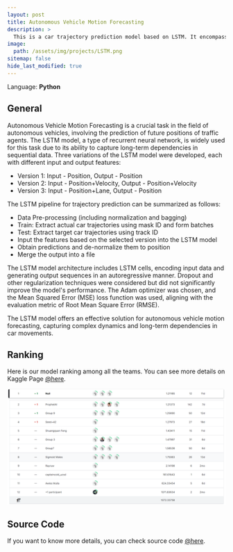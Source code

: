 ```yaml
---
layout: post
title: Autonomous Vehicle Motion Forecasting
description: >
  This is a car trajectory prediction model based on LSTM. It encompasses model construction, data preprocessing, and our outstanding performance in the class Kaggle competition.
image:
  path: /assets/img/projects/LSTM.png
sitemap: false
hide_last_modified: true
---
```


Language: **Python**

## General

Autonomous Vehicle Motion Forecasting is a crucial task in the field of autonomous vehicles, involving the prediction of future positions of traffic agents. The LSTM model, a type of recurrent neural network, is widely used for this task due to its ability to capture long-term dependencies in sequential data. Three variations of the LSTM model were developed, each with different input and output features:

- Version 1: Input - Position, Output - Position
- Version 2: Input - Position+Velocity, Output - Position+Velocity
- Version 3: Input - Position+Lane, Output - Position

The LSTM pipeline for trajectory prediction can be summarized as follows:

- Data Pre-processing (including normalization and bagging)
- Train: Extract actual car trajectories using mask ID and form batches
- Test: Extract target car trajectories using track ID
- Input the features based on the selected version into the LSTM model
- Obtain predictions and de-normalize them to position
- Merge the output into a file

The LSTM model architecture includes LSTM cells, encoding input data and generating output sequences in an autoregressive manner. Dropout and other regularization techniques were considered but did not significantly improve the model's performance. The Adam optimizer was chosen, and the Mean Squared Error (MSE) loss function was used, aligning with the evaluation metric of Root Mean Square Error (RMSE).

The LSTM model offers an effective solution for autonomous vehicle motion forecasting, capturing complex dynamics and long-term dependencies in car movements.

## Ranking

Here is our model ranking among all the teams. You can see more details on Kaggle Page  <a href="https://www.kaggle.com/competitions/ucsd-cse-251b-class-competition/leaderboard">@here</a>.

![rank](/assets/img/projects/ranking.png)

## Source Code

If you want to know more details, you can check source code <a href="https://github.com/jdxccz/Autonomous-Vehicle-Motion-Forecasting">@here</a>.